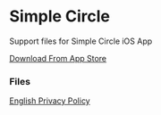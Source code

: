 # Simple Circle
Support files for Simple Circle iOS App

[Download From App Store](https://apps.apple.com/app/simple-circle/id1661647058)

### Files
[English Privacy Policy](privacy-policy-en.md)
